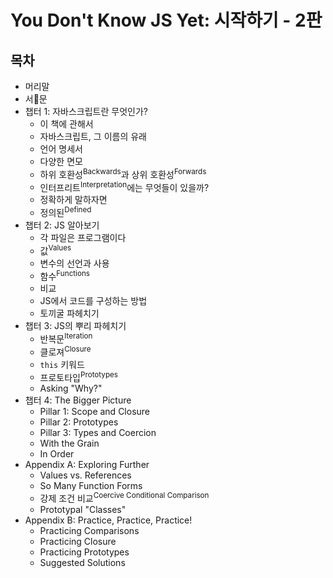 # You Don't Know JS Yet: 시작하기 - 2판

## 목차

* 머리말
* 서문
* 챕터 1: 자바스크립트란 무엇인가?
    * 이 책에 관해서
    * 자바스크립트, 그 이름의 유래
    * 언어 명세서
    * 다양한 면모
    * 하위 호환성<sup>Backwards</sup>과 상위 호환성<sup>Forwards</sup>
    * 인터프리트<sup>Interpretation</sup>에는 무엇들이 있을까?
    * 정확하게 말하자면
    * 정의된<sup>Defined</sup>
* 챕터 2: JS 알아보기
    * 각 파일은 프로그램이다
    * 값<sup>Values</sup>
    * 변수의 선언과 사용
    * 함수<sup>Functions</sup>
    * 비교
    * JS에서 코드를 구성하는 방법
    * 토끼굴 파헤치기
* 챕터 3: JS의 뿌리 파헤치기
    * 반복문<sup>Iteration</sup>
    * 클로져<sup>Closure</sup>
    * `this` 키워드
    * 프로토타입<sup>Prototypes</sup>
    * Asking "Why?"
* 챕터 4: The Bigger Picture
    * Pillar 1: Scope and Closure
    * Pillar 2: Prototypes
    * Pillar 3: Types and Coercion
    * With the Grain
    * In Order
* Appendix A: Exploring Further
    * Values vs. References
    * So Many Function Forms
    * 강제 조건 비교<sup>Coercive Conditional Comparison</sup>
    * Prototypal "Classes"
* Appendix B: Practice, Practice, Practice!
    * Practicing Comparisons
    * Practicing Closure
    * Practicing Prototypes
    * Suggested Solutions
